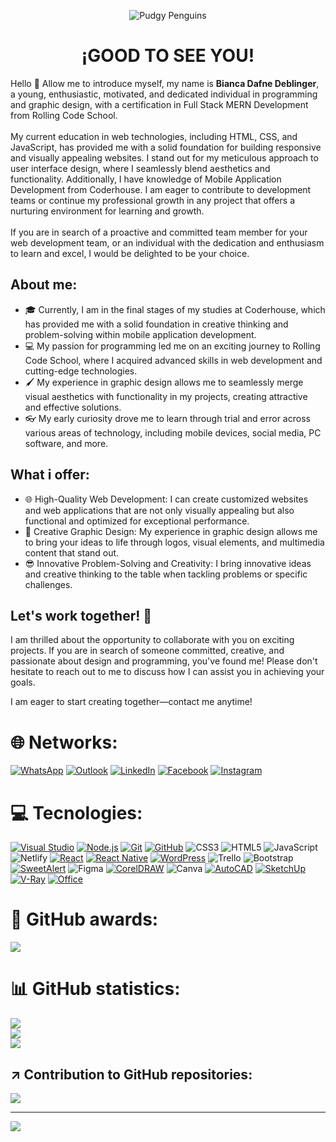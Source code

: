 <div id="header" align="center">
    
   ![Pudgy Penguins](https://media.giphy.com/media/CuuSHzuc0O166MRfjt/giphy.gif)
   
   
<h1 align="center">¡GOOD TO SEE YOU! </h1>

</div>
   Hello 👋 Allow me to introduce myself, my name is <strong>Bianca Dafne Deblinger</strong>, a young, enthusiastic, motivated, and dedicated individual in programming and graphic design, with a certification in Full Stack MERN Development from Rolling Code School.<br><br>My current education in web technologies, including HTML, CSS, and JavaScript, has provided me with a solid foundation for building responsive and visually appealing websites. I stand out for my meticulous approach to user interface design, where I seamlessly blend aesthetics and functionality. Additionally, I have knowledge of Mobile Application Development from Coderhouse. I am eager to contribute to development teams or continue my professional growth in any project that offers a nurturing environment for learning and growth.<br><br>If you are in search of a proactive and committed team member for your web development team, or an individual with the dedication and enthusiasm to learn and excel, I would be delighted to be your choice.<br>

## About me:

-   🎓 Currently, I am in the final stages of my studies at Coderhouse, which has provided me with a solid foundation in creative thinking and problem-solving within mobile application development.
-   💻 My passion for programming led me on an exciting journey to Rolling Code School, where I acquired advanced skills in web development and cutting-edge technologies.
-   🖌️ My experience in graphic design allows me to seamlessly merge visual aesthetics with functionality in my projects, creating attractive and effective solutions.
-   👓 My early curiosity drove me to learn through trial and error across various areas of technology, including mobile devices, social media, PC software, and more.


## What i offer:

-   🌐 High-Quality Web Development: I can create customized websites and web applications that are not only visually appealing but also functional and optimized for exceptional performance.
-   🎨 Creative Graphic Design: My experience in graphic design allows me to bring your ideas to life through logos, visual elements, and multimedia content that stand out.
-   😎 Innovative Problem-Solving and Creativity: I bring innovative ideas and creative thinking to the table when tackling problems or specific challenges.


## Let's work together! 🚀

I am thrilled about the opportunity to collaborate with you on exciting projects. If you are in search of someone committed, creative, and passionate about design and programming, you've found me! Please don't hesitate to reach out to me to discuss how I can assist you in achieving your goals.

I am eager to start creating together—contact me anytime!


# 🌐 Networks:
[![WhatsApp](https://img.shields.io/badge/WhatsApp-%2351E062.svg?style=for-the-badge&logo=WhatsApp&logoColor=white)](https://w.app/GlrOdX) [![Outlook](https://img.shields.io/badge/Outlook-%230075D6.svg?style=for-the-badge&logo=Microsoft-Outlook&logoColor=white)](mailto:bdeblinger@hotmail.com) [![LinkedIn](https://img.shields.io/badge/LinkedIn-%230077B5.svg?logo=linkedin&logoColor=white)](https://www.linkedin.com/in/bianca-dafne-deblinger-53451b153/) [![Facebook](https://img.shields.io/badge/Facebook-%1877F2.svg?logo=Facebook&logoColor=white)](https://www.facebook.com/biandeb/) [![Instagram](https://img.shields.io/badge/Instagram-%23E4405F.svg?logo=Instagram&logoColor=white)](https://www.instagram.com/biandeb/) 


# 💻 Tecnologies:
[![Visual Studio](https://img.shields.io/badge/Visual_Studio-%235C2D91.svg?style=for-the-badge&logo=Visual-Studio&logoColor=white)](https://enlace-a-tu-visual-studio.com) [![Node.js](https://img.shields.io/badge/Node.js-%23339933.svg?style=for-the-badge&logo=Node.js&logoColor=white)](https://enlace-a-tu-nodejs.com) [![Git](https://img.shields.io/badge/Git-%23F05032.svg?style=for-the-badge&logo=Git&logoColor=white)](https://enlace-a-tu-git-repo.com) [![GitHub](https://img.shields.io/badge/GitHub-%23181717.svg?style=for-the-badge&logo=GitHub&logoColor=white)](https://enlace-a-tu-repositorio-en-GitHub.com) ![CSS3](https://img.shields.io/badge/css3-%231572B6.svg?style=for-the-badge&logo=css3&logoColor=white) ![HTML5](https://img.shields.io/badge/html5-%23E34F26.svg?style=for-the-badge&logo=html5&logoColor=white) ![JavaScript](https://img.shields.io/badge/javascript-%23323330.svg?style=for-the-badge&logo=javascript&logoColor=%23F7DF1E) ![Netlify](https://img.shields.io/badge/netlify-%23000000.svg?style=for-the-badge&logo=netlify&logoColor=#00C7B7) [![React](https://img.shields.io/badge/React-%2320232A.svg?style=for-the-badge&logo=React&logoColor=61DAFB)](https://reactjs.org/)
[![React Native](https://img.shields.io/badge/React%20Native-%2320232A.svg?style=for-the-badge&logo=React%20Native&logoColor=61DAFB)](https://reactnative.dev/) [![WordPress](https://img.shields.io/badge/WordPress-%2321759b.svg?style=for-the-badge&logo=wordpress&logoColor=white)](https://wordpress.org/) ![Trello](https://img.shields.io/badge/Trello-%23026AA7.svg?style=for-the-badge&logo=Trello&logoColor=white) ![Bootstrap](https://img.shields.io/badge/bootstrap-%23563D7C.svg?style=for-the-badge&logo=bootstrap&logoColor=white) [![SweetAlert](https://img.shields.io/badge/SweetAlert-%23EE3E54.svg?style=for-the-badge&logo=SweetAlert&logoColor=white)](https://enlace-a-tu-sweetalert.com) ![Figma](https://img.shields.io/badge/figma-%23F24E1E.svg?style=for-the-badge&logo=figma&logoColor=white) [![CorelDRAW](https://img.shields.io/badge/CorelDRAW-%23FF7F00.svg?style=for-the-badge&logo=CorelDRAW&logoColor=white)](https://enlace-a-tu-coreldraw.com) ![Canva](https://img.shields.io/badge/Canva-%2300C4CC.svg?style=for-the-badge&logo=Canva&logoColor=white) [![AutoCAD](https://img.shields.io/badge/AutoCAD-%23FF6F61.svg?style=for-the-badge&logo=AutoCAD&logoColor=white)](https://enlace-a-tu-autocad.com) [![SketchUp](https://img.shields.io/badge/SketchUp-%2300B164.svg?style=for-the-badge&logo=SketchUp&logoColor=white)](https://enlace-a-tu-sketchup.com) [![V-Ray](https://img.shields.io/badge/V--Ray-%23C94A1E.svg?style=for-the-badge&logo=Chaos-Group&logoColor=white)](https://enlace-a-tu-vray.com) [![Office](https://img.shields.io/badge/Office-%23D83B01.svg?style=for-the-badge&logo=Microsoft-Office&logoColor=white)](https://enlace-a-tu-office.com)

# 🥇 GitHub awards:
![](https://github-profile-trophy.vercel.app/?username=biandeb&theme=dracula&no-frame=false&no-bg=true&margin-w=4)

# 📊 GitHub statistics:
![](https://github-readme-stats.vercel.app/api?username=biandeb&theme=tokyonight&hide_border=false&include_all_commits=true&count_private=false)<br/>
![](https://github-readme-streak-stats.herokuapp.com/?user=biandeb&theme=tokyonight&hide_border=false)<br/>
![](https://github-readme-stats.vercel.app/api/top-langs/?username=biandeb&theme=tokyonight&hide_border=false&include_all_commits=true&count_private=false&layout=compact)


## ↗ Contribution to GitHub repositories:
![](https://github-contributor-stats.vercel.app/api?username=biandeb&limit=5&theme=radical&combine_all_yearly_contributions=true)

---
[![](https://visitcount.itsvg.in/api?id=biandeb&icon=9&color=6)](https://visitcount.itsvg.in)
